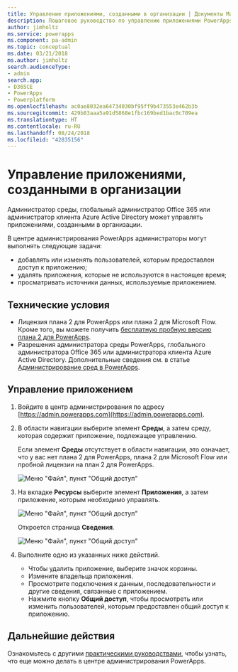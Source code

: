```yaml
---
title: Управление приложениями, созданными в организации | Документы Майкрософт
description: Пошаговое руководство по управлению приложениями PowerApps, созданными в организации
author: jimholtz
ms.service: powerapps
ms.component: pa-admin
ms.topic: conceptual
ms.date: 03/21/2018
ms.author: jimholtz
search.audienceType:
- admin
search.app:
- D365CE
- PowerApps
- Powerplatform
ms.openlocfilehash: ac0ae8032ea64734030bf95ff9b473553e462b3b
ms.sourcegitcommit: 429b83aaa5a91d5868e1fbc169bed1bac0c709ea
ms.translationtype: HT
ms.contentlocale: ru-RU
ms.lasthandoff: 08/24/2018
ms.locfileid: "42835156"
---
```

# <a name="manage-apps-created-in-your-organization"></a>Управление приложениями, созданными в организации 
Администратор среды, глобальный администратор Office 365 или администратор клиента Azure Active Directory может управлять приложениями, созданными в организации.

В центре администрирования PowerApps администраторы могут выполнять следующие задачи:
* добавлять или изменять пользователей, которым предоставлен доступ к приложению;
* удалять приложения, которые не используются в настоящее время;
* просматривать источники данных, используемые приложением.

## <a name="prerequisites"></a>Технические условия
* Лицензия плана 2 для PowerApps или плана 2 для Microsoft Flow. Кроме того, вы можете получить [бесплатную пробную версию плана 2 для PowerApps](https://web.powerapps.com/signup?redirect=marketing&email=).
* Разрешения администратора среды PowerApps, глобального администратора Office 365 или администратора клиента Azure Active Directory. Дополнительные сведения см. в статье [Администрирование сред в PowerApps](environments-administration.md).

## <a name="manage-an-app"></a>Управление приложением
1. Войдите в центр администрирования по адресу [https://admin.powerapps.com](https://admin.powerapps.com).
2. В области навигации выберите элемент **Среды**, а затем среду, которая содержит приложение, подлежащее управлению.

    Если элемент **Среды** отсутствует в области навигации, это означает, что у вас нет плана 2 для PowerApps, плана 2 для Microsoft Flow или пробной лицензии на план 2 для PowerApps.

    ![Меню "Файл", пункт "Общий доступ"](./media/admin-manage-apps/environment.png)
3. На вкладке **Ресурсы** выберите элемент **Приложения**, а затем приложение, которым необходимо управлять.

   ![Меню "Файл", пункт "Общий доступ"](./media/admin-manage-apps/resources.png)

    Откроется страница **Сведения**.

    ![Меню "Файл", пункт "Общий доступ"](./media/admin-manage-apps/app-details.png)
4. Выполните одно из указанных ниже действий.

    * Чтобы удалить приложение, выберите значок корзины.
    * Измените владельца приложения.
    * Просмотрите подключения к данным, последовательности и другие сведения, связанные с приложением.
    * Нажмите кнопку **Общий доступ**, чтобы просмотреть или изменить пользователей, которым предоставлен общий доступ к приложению.

## <a name="next-steps"></a>Дальнейшие действия
Ознакомьтесь с другими [практическими руководствами](signup-for-powerapps-admin.md), чтобы узнать, что еще можно делать в центре администрирования PowerApps.
